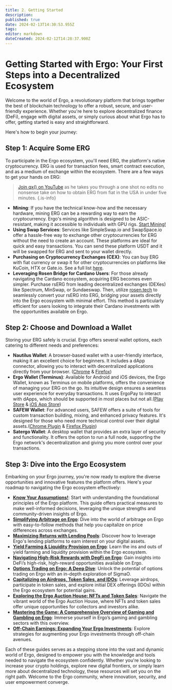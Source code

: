 ```yaml
---
title: 2. Getting Started
description: 
published: true
date: 2024-02-13T14:30:53.955Z
tags: 
editor: markdown
dateCreated: 2024-02-12T14:28:37.900Z
---
```


# Getting Started with Ergo: Your First Steps into a Decentralized Ecosystem

Welcome to the world of Ergo, a revolutionary platform that brings together the best of blockchain technology to offer a robust, secure, and user-friendly experience. Whether you're here to explore decentralized finance (DeFi), engage with digital assets, or simply curious about what Ergo has to offer, getting started is easy and straightforward. 

Here's how to begin your journey:

## Step 1: Acquire Some ERG

To participate in the Ergo ecosystem, you'll need ERG, the platform's native cryptocurrency. ERG is used for transaction fees, smart contract execution, and as a medium of exchange within the ecosystem. There are a few ways to get your hands on ERG:

> [Join qx() on YouTube](https://youtube.com/watch?v=QxnOlzS9y8Q) as he takes you through a one shot no edits no nonsense take on how to obtain ERG from fiat in the USA in under five minutes.
{.is-info}



- **Mining**: If you have the technical know-how and the necessary hardware, mining ERG can be a rewarding way to earn the cryptocurrency. Ergo's mining algorithm is designed to be ASIC-resistant, making it accessible to individuals with GPU rigs. [Start Mining!](https://docs.ergoplatform.com/mining/setup/join/)
- **Using Swap Services**: Services like SimpleSwap.io and SwapSpace.io offer a hassle-free way to exchange other cryptocurrencies for ERG without the need to create an account. These platforms are ideal for quick and easy transactions. You can send these platform USDT and it will be swapped for ERG and sent to your wallet directly.
- **Purchasing on Cryptocurrency Exchanges (CEX)**: You can buy ERG with fiat currency or swap it for other cryptocurrencies on platforms like KuCoin, HTX or Gate.io. See a full list [here](https://ergoplatform.org/en/get-erg/#Exchanges).
- **Leveraging Rosen Bridge for Cardano Users**: For those already navigating the Cardano ecosystem, acquiring ERG becomes even simpler. Purchase rsERG from leading decentralized exchanges (DEXes) like Spectrum, MinSwap, or Sundaeswap. Then, utilize [rosen.tech](https://rosen.tech) to seamlessly convert your rsERG into ERG, bridging your assets directly into the Ergo ecosystem with minimal effort. This method is particularly efficient for users looking to integrate their Cardano investments with the opportunities available on Ergo.

## Step 2: Choose and Download a Wallet

Storing your ERG safely is crucial. Ergo offers several wallet options, each catering to different needs and preferences:

- **Nautilus Wallet**: A browser-based wallet with a user-friendly interface, making it an excellent choice for beginners. It includes a dApp connector, allowing you to interact with decentralized applications directly from your browser. ([Chrome](https://chromewebstore.google.com/detail/nautilus-wallet/gjlmehlldlphhljhpnlddaodbjjcchai?pli=1) & [Firefox](https://addons.mozilla.org/en-US/firefox/addon/nautilus/))
- **Ergo Wallet (Terminus)**: Available for Android and iOS devices, the Ergo Wallet, known as Terminus on mobile platforms, offers the convenience of managing your ERG on the go. Its intuitive design ensures a seamless user experience for everyday transactions. It uses ErgoPay to interact with dApps, which should be supported in most places but not all.([Play Store](https://play.google.com/store/apps/details?id=org.ergoplatform.android) & [iOS App Store](https://play.google.com/store/apps/details?id=org.ergoplatform.android))
- **SAFEW Wallet**: For advanced users, SAFEW offers a suite of tools for custom transaction building, mixing, and enhanced privacy features. It's designed for those who need more technical control over their digital assets.([Chrome Plugin](https://chromewebstore.google.com/detail/safew-simple-and-fast-erg/fmpbldieijjehhalgjblbpgjmijencll) & [Firefox Plugin](https://addons.mozilla.org/en-US/firefox/addon/safew/))
- **Satergo Wallet**: A desktop wallet that provides an extra layer of security and functionality. It offers the option to run a full node, supporting the Ergo network's decentralization and giving you more control over your transactions.

## Step 3: Dive into the Ergo Ecosystem

Embarking on your Ergo journey, you're now ready to explore the diverse opportunities and innovative features the platform offers. Here's your roadmap to navigating the Ergo ecosystem effectively:

- **[Know Your Assumptions!](/en/Guides/yield/kya)**: Start with understanding the foundational principles of the Ergo platform. This guide offers practical measures to make well-informed decisions, leveraging the unique strengths and community-driven insights of Ergo.
- **[Simplifying Arbitrage on Ergo](/en/Guides/yield/Arbitrage)**: Dive into the world of arbitrage on Ergo with easy-to-follow methods that help you capitalize on price differences across exchanges.
- **[Maximizing Returns with Lending Pools](/en/Guides/yield/lending)**: Discover how to leverage Ergo's lending platforms to earn interest on your digital assets.
- **[Yield Farming & Liquidity Provision on Ergo](/en/Guides/yield/yield)**: Learn the ins and outs of yield farming and liquidity provision within the Ergo ecosystem.
- **[Navigating High-Risk Rewards with DegFi on Ergo](/en/Guides/yield/DegFi)**: Gain insights into DeFi’s high-risk, high-reward opportunities available on Ergo.
- **[Options Trading on Ergo: A Deep Dive](/en/Guides/yield/SigmaO)**: Unlock the potential of options trading on Ergo with an in-depth exploration of SigmaO.
- **[Capitalizing on Airdrops, Token Sales, and IDOs](/en/Guides/yield/TokenEvents)**: Leverage airdrops, participate in token sales, and explore initial DEX offerings (IDOs) within the Ergo ecosystem for potential gains.
- **[Exploring the Ergo Auction House: NFTs and Token Sales](/en/Guides/yield/ErgoAuctionHouse)**: Navigate the vibrant world of the Ergo Auction House, where NFTs and token sales offer unique opportunities for collectors and investors alike.
- **[Mastering the Game: A Comprehensive Overview of Gaming and Gambling on Ergo](/en/Guides/yield/Gaming)**: Immerse yourself in Ergo’s gaming and gambling sectors with this overview.
- **[Off-Chain Earnings: Expanding Your Ergo Investments](/en/Guides/yield/off-chain)**: Explore strategies for augmenting your Ergo investments through off-chain avenues.

Each of these guides serves as a stepping stone into the vast and dynamic world of Ergo, designed to empower you with the knowledge and tools needed to navigate the ecosystem confidently. Whether you're looking to increase your crypto holdings, explore new digital frontiers, or simply learn more about decentralized technology, these resources will set you on the right path. Welcome to the Ergo community, where innovation, security, and user empowerment converge.